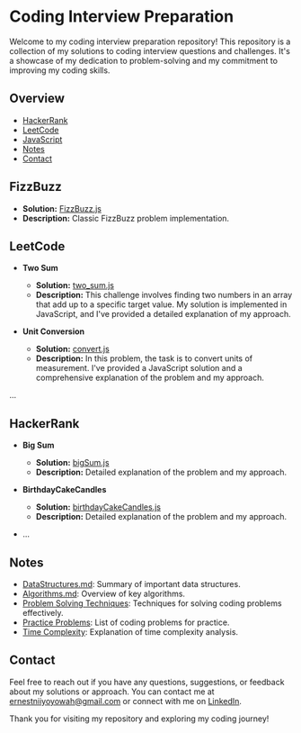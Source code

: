 # Coding Interview Preparation

Welcome to my coding interview preparation repository! This repository is a collection of my solutions to coding interview questions and challenges. It's a showcase of my dedication to problem-solving and my commitment to improving my coding skills.

## Overview

- [HackerRank](/HackerRank)
- [LeetCode](/LeetCode)
- [JavaScript](/JavaScript)
- [Notes](/Notes)
- [Contact](#Contact)

## FizzBuzz

- **Solution:** [FizzBuzz.js](/FizzBuzz/FizzBuzz.js)
- **Description:** Classic FizzBuzz problem implementation.

## LeetCode

- **Two Sum**

  - **Solution:** [two_sum.js](/LeetCode/TwoSum/two_sum.js)
  - **Description:** This challenge involves finding two numbers in an array that add up to a specific target value. My solution is implemented in JavaScript, and I've provided a detailed explanation of my approach.

- **Unit Conversion**
  - **Solution:** [convert.js](/LeetCode/UnitConversion/convert.js)
  - **Description:** In this problem, the task is to convert units of measurement. I've provided a JavaScript solution and a comprehensive explanation of the problem and my approach.

...

## HackerRank

- **Big Sum**

  - **Solution:** [bigSum.js](/HackerRank/BigSum/bigSum.js)
  - **Description:** Detailed explanation of the problem and my approach.

- **BirthdayCakeCandles**

  - **Solution:** [birthdayCakeCandles.js](/HackerRank/BirthdayCakeCandles/birthdayCakeCandles.js)
  - **Description:** Detailed explanation of the problem and my approach.

- ...

## Notes

- [DataStructures.md](/Notes/DataStructures.md): Summary of important data structures.
- [Algorithms.md](/Notes/Algorithms.md): Overview of key algorithms.
- [Problem Solving Techniques](/Notes/Problem-Solving-Techniques.md): Techniques for solving coding problems effectively.
- [Practice Problems](/Notes/Practice-Problems.md): List of coding problems for practice.
- [Time Complexity](/Notes/TimeComplexity.md): Explanation of time complexity analysis.

## Contact

Feel free to reach out if you have any questions, suggestions, or feedback about my solutions or approach. You can contact me at [ernestniiyoyowah@gmail.com](mailto:ernestniiyoyowah@gmail.com) or connect with me on [LinkedIn](https://www.linkedin.com/in/ernestyoyowah).

Thank you for visiting my repository and exploring my coding journey!
